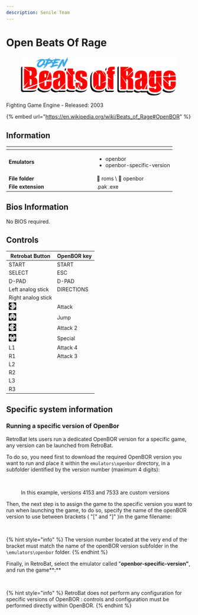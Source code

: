 ```yaml
---
description: Senile Team
---
```


# Open Beats Of Rage

<div align="left">

<figure><img src="https://raw.githubusercontent.com/fabricecaruso/es-theme-carbon/52ff37c9e265587d006945a2ba695b5a962b3a3d/art/logos/openbor.svg" alt=""><figcaption></figcaption></figure>

</div>

Fighting Game Engine - Released: 2003

{% embed url="https://en.wikipedia.org/wiki/Beats_of_Rage#OpenBOR" %}

## Information

<table data-header-hidden><thead><tr><th width="224"></th><th></th></tr></thead><tbody><tr><td><strong>Emulators</strong></td><td><ul><li>openbor</li><li>openbor-specific-version</li></ul></td></tr><tr><td><strong>File folder</strong></td><td><span data-gb-custom-inline data-tag="emoji" data-code="1f4c2">📂</span> roms \ <span data-gb-custom-inline data-tag="emoji" data-code="1f4c2">📂</span> openbor</td></tr><tr><td><strong>File extension</strong></td><td>.pak .exe</td></tr></tbody></table>

## Bios Information

No BIOS required.

## Controls

| Retrobat Button                                | OpenBOR key |
| ---------------------------------------------- | ----------- |
| START                                          | START       |
| SELECT                                         | ESC         |
| D-PAD                                          | D-PAD       |
| Left analog stick                              | DIRECTIONS  |
| Right analog stick                             |             |
| ![](<../../../.gitbook/assets/image (45).png>) | Attack      |
| ![](<../../../.gitbook/assets/image (27).png>) | Jump        |
| ![](<../../../.gitbook/assets/image (13).png>) | Attack 2    |
| ![](<../../../.gitbook/assets/image (47).png>) | Special     |
| L1                                             | Attack 4    |
| R1                                             | Attack 3    |
| L2                                             |             |
| R2                                             |             |
| L3                                             |             |
| R3                                             |             |

## Specific system information

### Running a specific version of OpenBor

RetroBat lets users run a dedicated OpenBOR version for a specific game, any version can be launched from RetroBat.

To do so, you need first to download the required OpenBOR version you want to run and place it within the `emulators\openbor` directory, in a subfolder identified by the version number (maximum 4 digits):

<div align="left">

<figure><img src="https://i.imgur.com/Qun9nDy.png" alt=""><figcaption><p>In this example, versions 4153 and 7533 are custom versions</p></figcaption></figure>

</div>

Then, the next step is to assign the game to the specific version you want to run when launching the game, to do so, specify the name of the openBOR version to use between brackets ( "\[" and "]" )in the game filename:

<div align="left">

<figure><img src="https://i.imgur.com/vVLQjYk.png" alt=""><figcaption></figcaption></figure>

</div>

{% hint style="info" %}
The version number located at the very end of the bracket must match the name of the openBOR version subfolder in the `\emulators\openbor` folder.
{% endhint %}

Finally, in RetroBat, select the emulator called "**openbor-specific-version"**, and run the game**:**

<div align="left">

<figure><img src="https://i.imgur.com/W0Gkhrz.png" alt=""><figcaption></figcaption></figure>

</div>

{% hint style="info" %}
RetroBat does not perform any configuration for specific versions of OpenBOR : controls and configuration must be performed directly within OpenBOR.
{% endhint %}
